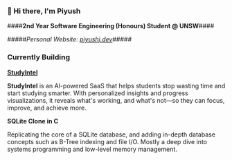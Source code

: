 ### 👋 Hi there, I'm Piyush
####**2nd Year Software Engineering (Honours) Student @ UNSW**####

#####*Personal Website: [piyushj.dev](https://piyushj.dev)*#####

### Currently Building

**[StudyIntel](https://studyintel.app)**

**StudyIntel** is an AI-powered SaaS that helps students stop wasting time and start studying smarter. With personalized insights and progress visualizations, it reveals what's working, and what's not—so they can focus, improve, and achieve more.

**SQLite Clone in C**  

Replicating the core of a SQLite database, and adding in-depth database concepts such as B-Tree indexing and file I/O. Mostly a deep dive into systems programming and low-level memory management.
